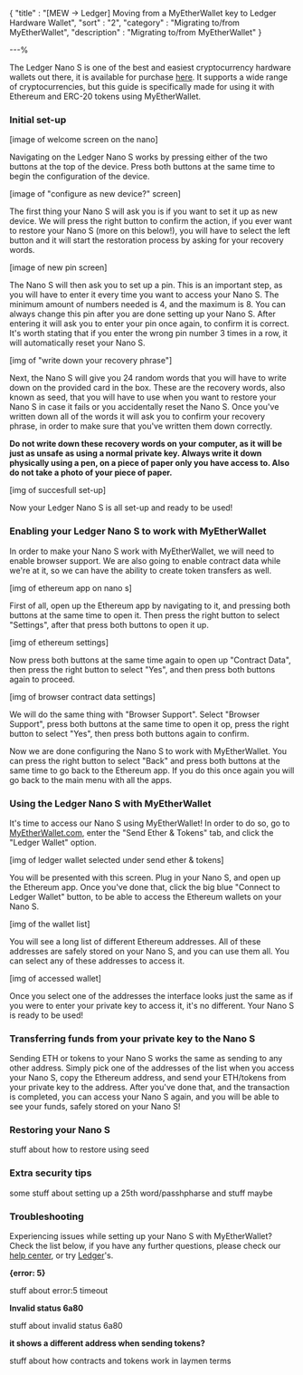 {
"title"       : "[MEW -> Ledger]  Moving from a MyEtherWallet key to Ledger Hardware Wallet",
"sort"        : "2",
"category"    : "Migrating to/from MyEtherWallet",
"description" : "Migrating to/from MyEtherWallet"
}

---%


The Ledger Nano S is one of the best and easiest cryptocurrency hardware wallets out there, it is available for purchase [here](https://www.ledgerwallet.com/r/fa4b?path=/products/). It supports a wide range of cryptocurrencies, but this guide is specifically made for using it with Ethereum and ERC-20 tokens using MyEtherWallet.

###  Initial set-up
[image of welcome screen on the nano]

Navigating on the Ledger Nano S works by pressing either of the two buttons at the top of the device. Press both buttons at the same time to begin the configuration of the device.

[image of "configure as new device?" screen]

The first thing your Nano S will ask you is if you want to set it up as new device. We will press the right button to confirm the action, if you ever want to restore your Nano S (more on this below!), you will have to select the left button and it will start the restoration process by asking for your recovery words.

[image of new pin screen]

The Nano S will then ask you to set up a pin. This is an important step, as you will have to enter it every time you want to access your Nano S. The minimum amount of numbers needed is 4, and the maximum is 8. You can always change this pin after you are done setting up your Nano S. After entering it will ask you to enter your pin once again, to confirm it is correct. It's worth stating that if you enter the wrong pin number 3 times in a row, it will automatically reset your Nano S.

[img of "write down your recovery phrase"]

Next, the Nano S will give you 24 random words that you will have to write down on the provided card in the box. These are the recovery words, also known as seed, that you will have to use when you want to restore your Nano S in case it fails or you accidentally reset the Nano S. Once you've written down all of the words it will ask you to confirm your recovery phrase, in order to make sure that you've written them down correctly.

**Do not write down these recovery words on your computer, as it will be just as unsafe as using a normal private key. Always write it down physically using a pen, on a piece of paper only you have access to. Also do not take a photo of your piece of paper.**

[img of succesfull set-up]

Now your Ledger Nano S is all set-up and ready to be used!

###  Enabling your Ledger Nano S to work with MyEtherWallet

In order to make your Nano S work with MyEtherWallet, we will need to enable browser support. We are also going to enable contract data while we're at it, so we can have the ability to create token transfers as well.

[img of ethereum app on nano s]

First of all, open up the Ethereum app by navigating to it, and pressing both buttons at the same time to open it. Then press the right button to select "Settings", after that press both buttons to open it up.

[img of ethereum settings]

Now press both buttons at the same time again to open up "Contract Data", then press the right button to select "Yes", and then press both buttons again to proceed.

[img of browser contract data settings]

We will do the same thing with "Browser Support". Select "Browser Support", press both buttons at the same time to open it op, press the right button to select "Yes", then press both buttons again to confirm.

Now we are done configuring the Nano S to work with MyEtherWallet. You can press the right button to select "Back" and press both buttons at the same time to go back to the Ethereum app. If you do this once again you will go back to the main menu with all the apps.

### Using the Ledger Nano S with MyEtherWallet

It's time to access our Nano S using MyEtherWallet! In order to do so, go to [MyEtherWallet.com](https://www.myetherwallet.com/), enter the "Send Ether & Tokens" tab, and click the "Ledger Wallet" option.

[img of ledger wallet selected under send ether & tokens]

You will be presented with this screen. Plug in your Nano S, and open up the Ethereum app. Once you've done that, click the big blue "Connect to Ledger Wallet" button, to be able to access the Ethereum wallets on your Nano S.

[img of the wallet list]

You will see a long list of different Ethereum addresses. All of these addresses are safely stored on your Nano S, and you can use them all. You can select any of these addresses to access it.

[img of accessed wallet]

Once you select one of the addresses the interface looks just the same as if you were to enter your private key to access it, it's no different. Your Nano S is ready to be used!

### Transferring funds from your private key to the Nano S

Sending ETH or tokens to your Nano S works the same as sending to any other address. Simply pick one of the addresses of the list when you access your Nano S, copy the Ethereum address, and send your ETH/tokens from your private key to the address. After you've done that, and the transaction is completed, you can access your Nano S again, and you will be able to see your funds, safely stored on your Nano S!

### Restoring your Nano S

stuff about how to restore using seed

### Extra security tips

some stuff about setting up a 25th word/passhpharse and stuff maybe

### Troubleshooting

Experiencing issues while setting up your Nano S with MyEtherWallet? Check the list below, if you have any further questions, please check our [help center](https://myetherwallet.groovehq.com/help_center), or try [Ledger](http://support.ledgerwallet.com/help_center)'s.

**{error: 5}**

stuff about error:5 timeout

**Invalid status 6a80**

stuff about invalid status 6a80

**it shows a different address when sending tokens?**

stuff about how contracts and tokens work in laymen terms
